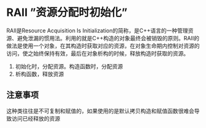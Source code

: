 # RAII ”资源分配时初始化”
RAII是Resource Acquisition Is Initialization的简称，是C++语言的一种管理资源、避免泄漏的惯用法。利用的就是C++构造的对象最终会被销毁的原则。RAII的做法是使用一个对象，在其构造时获取对应的资源，在对象生命期内控制对资源的访问，使之始终保持有效，最后在对象析构的时候，释放构造时获取的资源。
1. 初始化时，分配资源。构造函数时，分配资源
2. 析构函数，释放资源
## 注意事项
这种类往往是不可复制和赋值的，如果使用的是默认拷贝构造和赋值函数很难会导致访问已经释放的资源